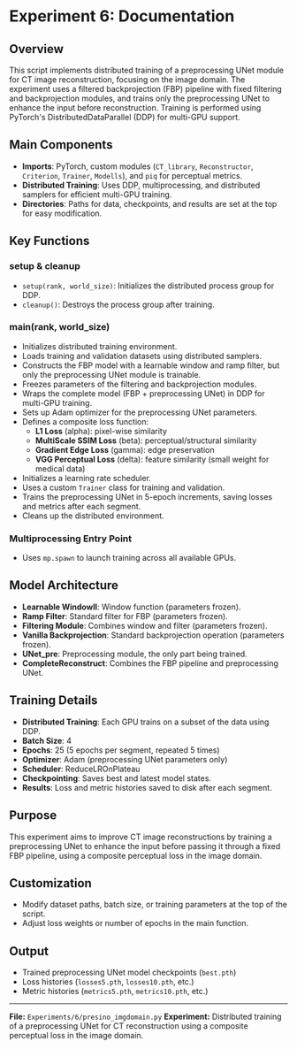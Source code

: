 # Experiment 6: Documentation

## Overview
This script implements distributed training of a preprocessing UNet module for CT image reconstruction, focusing on the image domain. The experiment uses a filtered backprojection (FBP) pipeline with fixed filtering and backprojection modules, and trains only the preprocessing UNet to enhance the input before reconstruction. Training is performed using PyTorch's DistributedDataParallel (DDP) for multi-GPU support.

## Main Components
- **Imports**: PyTorch, custom modules (`CT_library`, `Reconstructor`, `Criterion`, `Trainer`, `Modells`), and `piq` for perceptual metrics.
- **Distributed Training**: Uses DDP, multiprocessing, and distributed samplers for efficient multi-GPU training.
- **Directories**: Paths for data, checkpoints, and results are set at the top for easy modification.

## Key Functions
### setup & cleanup
- `setup(rank, world_size)`: Initializes the distributed process group for DDP.
- `cleanup()`: Destroys the process group after training.

### main(rank, world_size)
- Initializes distributed training environment.
- Loads training and validation datasets using distributed samplers.
- Constructs the FBP model with a learnable window and ramp filter, but only the preprocessing UNet module is trainable.
- Freezes parameters of the filtering and backprojection modules.
- Wraps the complete model (FBP + preprocessing UNet) in DDP for multi-GPU training.
- Sets up Adam optimizer for the preprocessing UNet parameters.
- Defines a composite loss function:
  - **L1 Loss** (alpha): pixel-wise similarity
  - **MultiScale SSIM Loss** (beta): perceptual/structural similarity
  - **Gradient Edge Loss** (gamma): edge preservation
  - **VGG Perceptual Loss** (delta): feature similarity (small weight for medical data)
- Initializes a learning rate scheduler.
- Uses a custom `Trainer` class for training and validation.
- Trains the preprocessing UNet in 5-epoch increments, saving losses and metrics after each segment.
- Cleans up the distributed environment.

### Multiprocessing Entry Point
- Uses `mp.spawn` to launch training across all available GPUs.

## Model Architecture
- **Learnable WindowII**: Window function (parameters frozen).
- **Ramp Filter**: Standard filter for FBP (parameters frozen).
- **Filtering Module**: Combines window and filter (parameters frozen).
- **Vanilla Backprojection**: Standard backprojection operation (parameters frozen).
- **UNet_pre**: Preprocessing module, the only part being trained.
- **CompleteReconstruct**: Combines the FBP pipeline and preprocessing UNet.

## Training Details
- **Distributed Training**: Each GPU trains on a subset of the data using DDP.
- **Batch Size**: 4
- **Epochs**: 25 (5 epochs per segment, repeated 5 times)
- **Optimizer**: Adam (preprocessing UNet parameters only)
- **Scheduler**: ReduceLROnPlateau
- **Checkpointing**: Saves best and latest model states.
- **Results**: Loss and metric histories saved to disk after each segment.

## Purpose
This experiment aims to improve CT image reconstructions by training a preprocessing UNet to enhance the input before passing it through a fixed FBP pipeline, using a composite perceptual loss in the image domain.

## Customization
- Modify dataset paths, batch size, or training parameters at the top of the script.
- Adjust loss weights or number of epochs in the main function.

## Output
- Trained preprocessing UNet model checkpoints (`best.pth`)
- Loss histories (`losses5.pth`, `losses10.pth`, etc.)
- Metric histories (`metrics5.pth`, `metrics10.pth`, etc.)

---
**File:** `Experiments/6/presino_imgdomain.py`
**Experiment:** Distributed training of a preprocessing UNet for CT reconstruction using a composite perceptual loss in the image domain.
